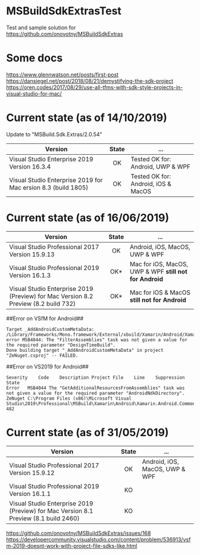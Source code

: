 # MSBuildSdkExtrasTest
Test and sample solution for https://github.com/onovotny/MSBuildSdkExtras 

# Some docs
https://www.glennwatson.net/posts/first-post  
https://dansiegel.net/post/2018/08/21/demystifying-the-sdk-project  
https://oren.codes/2017/08/29/use-all-tfms-with-sdk-style-projects-in-visual-studio-for-mac/  
  
# Current state (as of 14/10/2019)
Update to "MSBuild.Sdk.Extras/2.0.54"

| Version | State | ... |  
| ------- |:-----:| --- |  
| Visual Studio Enterprise 2019 Version 16.3.4                  | OK | Tested OK for: Android, UWP & WPF |  
| Visual Studio Enterprise 2019 for Mac ersion 8.3 (build 1805) | OK | Tested OK for: Android, iOS & MacOS |  
  
# Current state (as of 16/06/2019)
| Version | State | ... |
| ------- |:-----:| --- |
| Visual Studio Professional 2017 Version 15.9.13 | OK | Android, iOS, MacOS, UWP & WPF |
| Visual Studio Professional 2019 Version 16.1.3 | OK* | Mac for iOS, MacOS, UWP & WPF **still not for Android** |
| Visual Studio Enterprise 2019 (Preview) for Mac Version 8.2 Preview (8.2 build 732) | OK* | Mac for iOS & MacOS **still not for Android** |

##Error on VSfM for Android##
```
Target _AddAndroidCustomMetaData:
/Library/Frameworks/Mono.framework/External/xbuild/Xamarin/Android/Xamarin.Android.Common.targets(519,3): error MSB4044: The "FilterAssemblies" task was not given a value for the required parameter "DesignTimeBuild".
Done building target "_AddAndroidCustomMetaData" in project "ZeNuget.csproj" -- FAILED.
```

##Error on VS2019 for Android##
```
Severity	Code	Description	Project	File	Line	Suppression State
Error	MSB4044	The "GetAdditionalResourcesFromAssemblies" task was not given a value for the required parameter "AndroidNdkDirectory".	ZeNuget	C:\Program Files (x86)\Microsoft Visual Studio\2019\Professional\MSBuild\Xamarin\Android\Xamarin.Android.Common.targets	482	
```    
   

# Current state (as of 31/05/2019)
| Version | State | ... |
| ------- |:-----:| --- |
| Visual Studio Professional 2017 Version 15.9.12 | OK | Android, iOS, MacOS, UWP & WPF |
| Visual Studio Professional 2019 Version 16.1.1 | KO |  |
| Visual Studio Enterprise 2019 (Preview) for Mac Version 8.1 Preview (8.1 build 2460) | KO |   |   

https://github.com/onovotny/MSBuildSdkExtras/issues/168
https://developercommunity.visualstudio.com/content/problem/536913/vsfm-2019-doesnt-work-with-project-file-sdks-like.html
